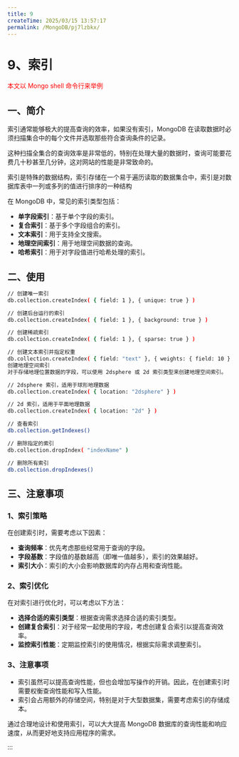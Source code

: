 ```yaml
---
title: 9
createTime: 2025/03/15 13:57:17
permalink: /MongoDB/pj7lzbkx/
---
```

# 9、索引

<font color='red'>本文以 Mongo shell 命令行来举例</font>

## 一、简介

索引通常能够极大的提高查询的效率，如果没有索引，MongoDB 在读取数据时必须扫描集合中的每个文件并选取那些符合查询条件的记录。

这种扫描全集合的查询效率是非常低的，特别在处理大量的数据时，查询可能要花费几十秒甚至几分钟，这对网站的性能是非常致命的。

索引是特殊的数据结构，索引存储在一个易于遍历读取的数据集合中，索引是对数据库表中一列或多列的值进行排序的一种结构

在 MongoDB 中，常见的索引类型包括：

- **单字段索引**：基于单个字段的索引。
- **复合索引**：基于多个字段组合的索引。
- **文本索引**：用于支持全文搜索。
- **地理空间索引**：用于地理空间数据的查询。
- **哈希索引**：用于对字段值进行哈希处理的索引。

## 二、使用

```bash
// 创建唯一索引
db.collection.createIndex( { field: 1 }, { unique: true } )

// 创建后台运行的索引
db.collection.createIndex( { field: 1 }, { background: true } )

// 创建稀疏索引
db.collection.createIndex( { field: 1 }, { sparse: true } )

// 创建文本索引并指定权重
db.collection.createIndex( { field: "text" }, { weights: { field: 10 } } )
创建地理空间索引
对于存储地理位置数据的字段，可以使用 2dsphere 或 2d 索引类型来创建地理空间索引。

// 2dsphere 索引，适用于球形地理数据
db.collection.createIndex( { location: "2dsphere" } )

// 2d 索引，适用于平面地理数据
db.collection.createIndex( { location: "2d" } )

// 查看索引
db.collection.getIndexes()

// 删除指定的索引
db.collection.dropIndex( "indexName" )

// 删除所有索引
db.collection.dropIndexes()
```

## 三、注意事项

### 1、索引策略

在创建索引时，需要考虑以下因素：

- **查询频率**：优先考虑那些经常用于查询的字段。
- **字段基数**：字段值的基数越高（即唯一值越多），索引的效果越好。
- **索引大小**：索引的大小会影响数据库的内存占用和查询性能。

### 2、索引优化

在对索引进行优化时，可以考虑以下方法：

- **选择合适的索引类型**：根据查询需求选择合适的索引类型。
- **创建复合索引**：对于经常一起使用的字段，考虑创建复合索引以提高查询效率。
- **监控索引性能**：定期监控索引的使用情况，根据实际需求调整索引。

### 3、注意事项

- 索引虽然可以提高查询性能，但也会增加写操作的开销。因此，在创建索引时需要权衡查询性能和写入性能。
- 索引会占用额外的存储空间，特别是对于大型数据集，需要考虑索引的存储成本。

通过合理地设计和使用索引，可以大大提高 MongoDB 数据库的查询性能和响应速度，从而更好地支持应用程序的需求。

:::

<style scope>
.badge {
  margin-left: 5px !important;
  margin-right: 8px !important;
  font-size: 13px !important;
}
</style>
